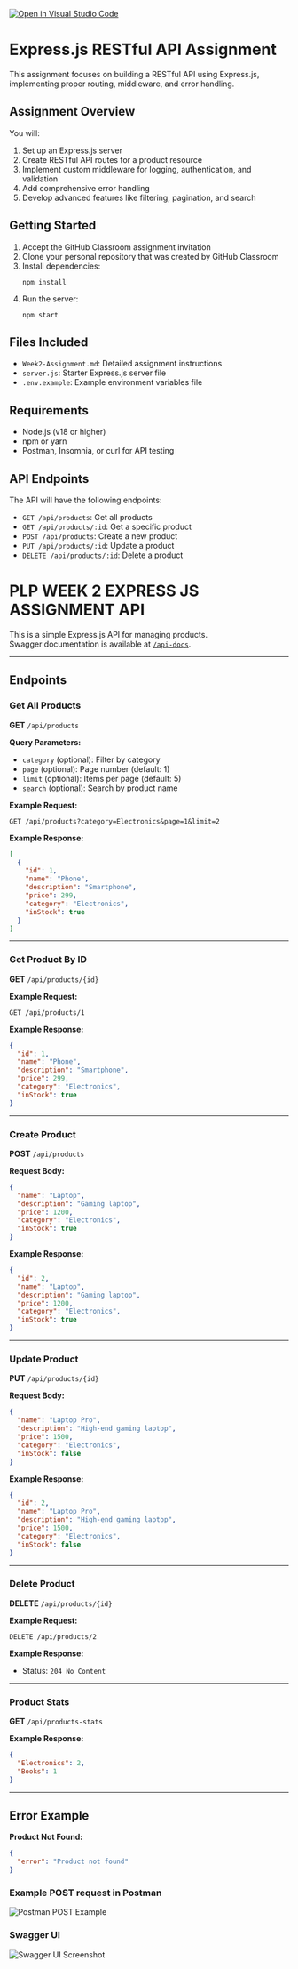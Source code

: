 [![Open in Visual Studio Code](https://classroom.github.com/assets/open-in-vscode-2e0aaae1b6195c2367325f4f02e2d04e9abb55f0b24a779b69b11b9e10269abc.svg)](https://classroom.github.com/online_ide?assignment_repo_id=19857300&assignment_repo_type=AssignmentRepo)
# Express.js RESTful API Assignment

This assignment focuses on building a RESTful API using Express.js, implementing proper routing, middleware, and error handling.

## Assignment Overview

You will:
1. Set up an Express.js server
2. Create RESTful API routes for a product resource
3. Implement custom middleware for logging, authentication, and validation
4. Add comprehensive error handling
5. Develop advanced features like filtering, pagination, and search

## Getting Started

1. Accept the GitHub Classroom assignment invitation
2. Clone your personal repository that was created by GitHub Classroom
3. Install dependencies:
   ```
   npm install
   ```
4. Run the server:
   ```
   npm start
   ```

## Files Included

- `Week2-Assignment.md`: Detailed assignment instructions
- `server.js`: Starter Express.js server file
- `.env.example`: Example environment variables file

## Requirements

- Node.js (v18 or higher)
- npm or yarn
- Postman, Insomnia, or curl for API testing

## API Endpoints

The API will have the following endpoints:

- `GET /api/products`: Get all products
- `GET /api/products/:id`: Get a specific product
- `POST /api/products`: Create a new product
- `PUT /api/products/:id`: Update a product
- `DELETE /api/products/:id`: Delete a product

# PLP WEEK 2 EXPRESS JS ASSIGNMENT API

This is a simple Express.js API for managing products.  
Swagger documentation is available at [`/api-docs`](http://localhost:3000/api-docs).

---

## Endpoints

### Get All Products

**GET** `/api/products`

**Query Parameters:**
- `category` (optional): Filter by category
- `page` (optional): Page number (default: 1)
- `limit` (optional): Items per page (default: 5)
- `search` (optional): Search by product name

**Example Request:**
```http
GET /api/products?category=Electronics&page=1&limit=2
```

**Example Response:**
```json
[
  {
    "id": 1,
    "name": "Phone",
    "description": "Smartphone",
    "price": 299,
    "category": "Electronics",
    "inStock": true
  }
]
```

---

### Get Product By ID

**GET** `/api/products/{id}`

**Example Request:**
```http
GET /api/products/1
```

**Example Response:**
```json
{
  "id": 1,
  "name": "Phone",
  "description": "Smartphone",
  "price": 299,
  "category": "Electronics",
  "inStock": true
}
```

---

### Create Product

**POST** `/api/products`

**Request Body:**
```json
{
  "name": "Laptop",
  "description": "Gaming laptop",
  "price": 1200,
  "category": "Electronics",
  "inStock": true
}
```

**Example Response:**
```json
{
  "id": 2,
  "name": "Laptop",
  "description": "Gaming laptop",
  "price": 1200,
  "category": "Electronics",
  "inStock": true
}
```

---

### Update Product

**PUT** `/api/products/{id}`

**Request Body:**
```json
{
  "name": "Laptop Pro",
  "description": "High-end gaming laptop",
  "price": 1500,
  "category": "Electronics",
  "inStock": false
}
```

**Example Response:**
```json
{
  "id": 2,
  "name": "Laptop Pro",
  "description": "High-end gaming laptop",
  "price": 1500,
  "category": "Electronics",
  "inStock": false
}
```

---

### Delete Product

**DELETE** `/api/products/{id}`

**Example Request:**
```http
DELETE /api/products/2
```

**Example Response:**
- Status: `204 No Content`

---

### Product Stats

**GET** `/api/products-stats`

**Example Response:**
```json
{
  "Electronics": 2,
  "Books": 1
}
```

---

## Error Example

**Product Not Found:**
```json
{
  "error": "Product not found"
}
```
### Example POST request in Postman

![Postman POST Example](image/POST.png)

### Swagger UI

![Swagger UI Screenshot](image/swaggerapiPLP.png)
